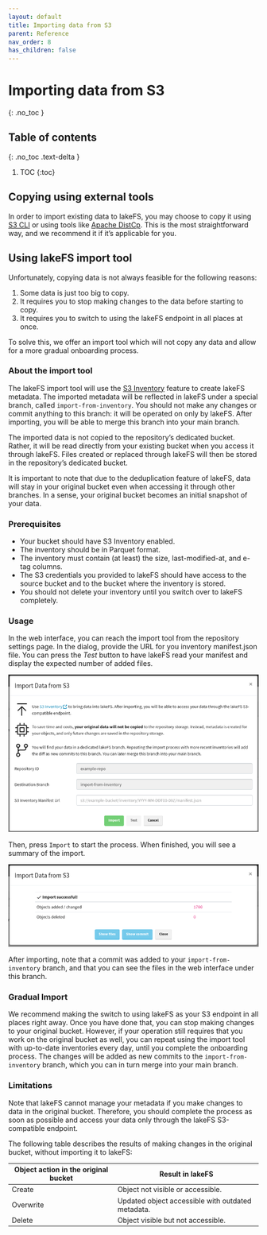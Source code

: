 ```yaml
---
layout: default
title: Importing data from S3
parent: Reference
nav_order: 8
has_children: false
---
```


# Importing data from S3
{: .no_toc }

## Table of contents
{: .no_toc .text-delta }

1. TOC
{:toc}

## Copying using external tools

In order to import existing data to lakeFS, you may choose to copy it using [S3 CLI](../using/aws_cli.md#copy-from-a-local-path-to-lakefs) 
or using tools like [Apache DistCp](../using/distcp.md#from-s3-to-lakefs). This is the most straightforward way, and we recommend it if it’s applicable for you.

## Using lakeFS import tool
Unfortunately, copying data is not always feasible for the following reasons:
1. Some data is just too big to copy.
2. It requires you to stop making changes to the data before starting to copy.
3. It requires you to switch to using the lakeFS endpoint in all places at once.

To solve this, we offer an import tool which will not copy any data and allow for a more gradual onboarding process.

### About the import tool
The lakeFS import tool will use the [S3 Inventory](https://docs.aws.amazon.com/AmazonS3/latest/dev/storage-inventory.html) feature to create lakeFS metadata.
The imported metadata will be reflected in lakeFS under a special branch, called `import-from-inventory`.
You should not make any changes or commit anything to this branch: it will be operated on only by lakeFS.
After importing, you will be able to merge this branch into your main branch.

The imported data is not copied to the repository’s dedicated bucket.
Rather, it will be read directly from your existing bucket when you access it through lakeFS.
Files created or replaced through lakeFS will then be stored in the repository’s dedicated bucket.

It is important to note that due to the deduplication feature of lakeFS, data will stay in your original bucket even
when accessing it through other branches. In a sense, your original bucket becomes an initial snapshot of your data.

### Prerequisites
- Your bucket should have S3 Inventory enabled.
- The inventory should be in Parquet format.
- The inventory must contain (at least) the size, last-modified-at, and e-tag columns.
- The S3 credentials you provided to lakeFS should have access to the source bucket and to the bucket where the inventory is stored.
- You should not delete your inventory until you switch over to lakeFS completely.
 
### Usage
In the web interface, you can reach the import tool from the repository settings page.
In the dialog, provide the URL for you inventory manifest.json file. You can press the *Test* button to have lakeFS read your manifest and display the expected number of added files. 
 
![Object Added](../assets/img/import_tool.png)

Then, press `Import` to start the process. When finished, you will see a summary of the import.

![Object Added](../assets/img/import_success.png)

After importing, note that a commit was added to your `import-from-inventory` branch, and that you can see the files in the web interface under this branch.

### Gradual Import

We recommend making the switch to using lakeFS as your S3 endpoint in all places right away.
Once you have done that, you can stop making changes to your original bucket.
However, if your operation still requires that you work on the original bucket as well,
you can repeat using the import tool with up-to-date inventories every day, until you complete the onboarding process.
The changes will be added as new commits to the `import-from-inventory` branch, which you can in turn merge into your main branch.

### Limitations

Note that lakeFS cannot manage your metadata if you make changes to data in the original bucket. Therefore, you should
complete the process as soon as possible and access your data only through the lakeFS S3-compatible endpoint.

The following table describes the results of making changes in the original bucket, without importing it to lakeFS:

| Object action in the original bucket | Result in lakeFS                                  |
|--------------------------------------|---------------------------------------------------|
| Create                               | Object not visible or accessible.                 |
| Overwrite                            | Updated object accessible with outdated metadata. |
| Delete                               | Object visible but not accessible.                |

